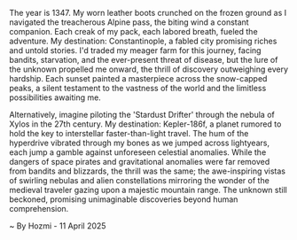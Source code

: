 
The year is 1347.  My worn leather boots crunched on the frozen ground as I navigated the treacherous Alpine pass, the biting wind a constant companion.  Each creak of my pack, each labored breath, fueled the adventure.  My destination: Constantinople, a fabled city promising riches and untold stories.  I'd traded my meager farm for this journey, facing bandits, starvation, and the ever-present threat of disease, but the lure of the unknown propelled me onward, the thrill of discovery outweighing every hardship.  Each sunset painted a masterpiece across the snow-capped peaks, a silent testament to the vastness of the world and the limitless possibilities awaiting me.

Alternatively, imagine piloting the 'Stardust Drifter' through the nebula of Xylos in the 27th century.  My destination: Kepler-186f, a planet rumored to hold the key to interstellar faster-than-light travel.  The hum of the hyperdrive vibrated through my bones as we jumped across lightyears, each jump a gamble against unforeseen celestial anomalies.  While the dangers of space pirates and gravitational anomalies were far removed from bandits and blizzards, the thrill was the same; the awe-inspiring vistas of swirling nebulas and alien constellations mirroring the wonder of the medieval traveler gazing upon a majestic mountain range.  The unknown still beckoned, promising unimaginable discoveries beyond human comprehension.

~ By Hozmi - 11 April 2025
